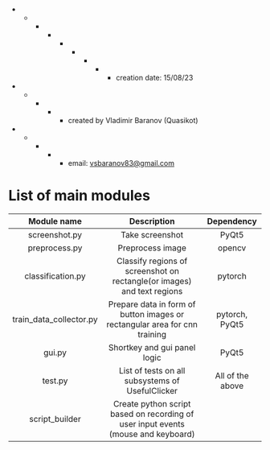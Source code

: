   + - - - + - + - - creation date: 15/08/23
  + - + - + created by Vladimir Baranov (Quasikot)  <br>
  + - + - + email: vsbaranov83@gmail.com  <br>      

#                     List of main modules

|    Module name    |                                    Description                                    |    Dependency    |
|:-----------------:|:---------------------------------------------------------------------------------:|:----------------:|
| screenshot.py     | Take screenshot                                                                   | PyQt5            |
| preprocess.py     | Preprocess image                                                                  | opencv           |
| classification.py | Classify regions of screenshot on rectangle(or images) and text regions           | pytorch          |
| train_data_collector.py | Prepare data in form of button images or rectangular area  for cnn training           | pytorch, PyQt5          |
| gui.py            | Shortkey and gui panel logic                                                      | PyQt5            |
| test.py           | List of tests on all subsystems of UsefulClicker                                  | All of the above |
| script_builder    | Create python script based on recording of user input events (mouse and keyboard) |                  |
